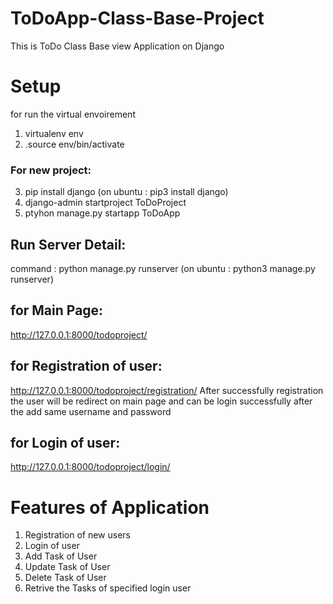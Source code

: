 # ToDoApp-Class-Base-Project
This is ToDo Class Base view Application on Django 

# Setup
for run the virtual envoirement 

1. virtualenv env
2. .source env/bin/activate

### For new project:
3. pip install django (on ubuntu : pip3 install django)
4. django-admin startproject ToDoProject
5. ptyhon manage.py startapp ToDoApp

## Run Server Detail:
 command : python manage.py runserver (on ubuntu : python3 manage.py runserver) 
 
 ## for Main Page:
 http://127.0.0.1:8000/todoproject/
 
 ## for Registration of user:
 http://127.0.0.1:8000/todoproject/registration/
 After successfully registration the user will be redirect on main page and can be login successfully
 after the add same username and password
 
 ## for Login of user:
 http://127.0.0.1:8000/todoproject/login/
 
 # Features of Application
 
 1. Registration of new users
 2. Login of user
 3. Add Task of User
 4. Update Task of User
 5. Delete Task of User
 6. Retrive the Tasks of specified login user
 
 
 
